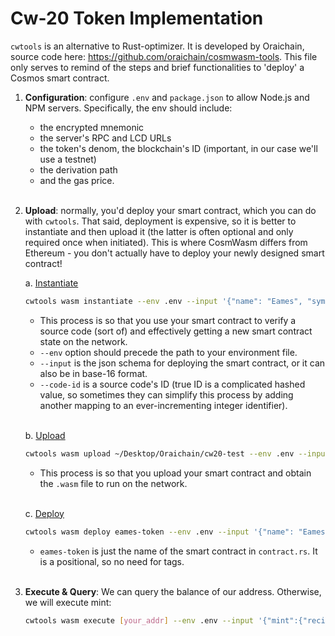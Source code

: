 # Cw-20 Token Implementation

`cwtools` is an alternative to Rust-optimizer. It is developed by Oraichain, source code here: https://github.com/oraichain/cosmwasm-tools. This file only serves to remind of the steps and brief functionalities to 'deploy' a Cosmos smart contract.

1. **Configuration**: configure `.env` and `package.json` to allow Node.js and NPM servers.
   Specifically, the env should include:
   * the encrypted mnemonic
   * the server's RPC and LCD URLs
   * the token's denom, the blockchain's ID (important, in our case we'll use a testnet)
   * the derivation path
   * and the gas price.
   <br><br>

2. **Upload**: normally, you'd deploy your smart contract, which you can do with `cwtools`. That said, deployment is expensive, so it is better to instantiate and then upload it (the latter is often optional and only required once when initiated). This is where CosmWasm differs from Ethereum - you don't actually have to deploy your newly designed smart contract!

   a. <u>Instantiate</u>
   ```bash
   cwtools wasm instantiate --env .env --input '{"name": "Eames", "symbol": "EAM", "decimals": 10, "initial_balances": [{"amount: "20000", "address": "your_addr"}]}' --code-id 6082
   ```
   * This process is so that you use your smart contract to verify a source code (sort of) and effectively getting a new smart contract state on the network.
   * `--env` option should precede the path to your environment file.
   * `--input` is the json schema for deploying the smart contract, or it can also be in base-16 format.
   * `--code-id` is a source code's ID (true ID is a complicated hashed value, so sometimes they can simplify this process by adding another mapping to an ever-incrementing integer identifier).<br><br>

   b. <u>Upload</u>
   ```bash
   cwtools wasm upload ~/Desktop/Oraichain/cw20-test --env .env --input '{"name": "Eames", "symbol": "EAM", "decimals": 10, "initial_balances": [{"amount: "20000", "address": "your_addr"}]} '
   ```
      * This process is so that you upload your smart contract and obtain the `.wasm` file to run on the network.
      <br><br>
   
   c. <u>Deploy</u>
   ```bash
   cwtools wasm deploy eames-token --env .env --input '{"name": "Eames", "symbol": "EAM", "decimals": 10, "initial_balances": [{"amount: "20000", "address": "your_addr"}]}'
   ```
   * `eames-token` is just the name of the smart contract in `contract.rs`. It is a positional, so no need for tags.
   <br><br>

3. **Execute & Query**: We can query the balance of our address. Otherwise, we will execute mint:
   ```bash
   cwtools wasm execute [your_addr] --env .env --input '{"mint":{"recipient": "your_addr", "amount": "1500"}}'
   ```